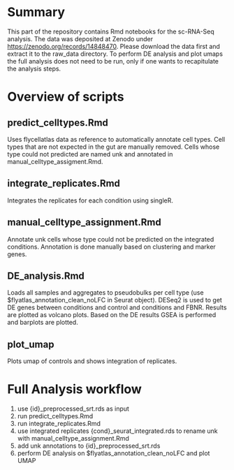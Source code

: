 # Summary 

This part of the repository contains Rmd notebooks for the sc-RNA-Seq analysis. 
The data was deposited at Zenodo under https://zenodo.org/records/14848470. 
Please download the data first and 
extract it to the raw_data directory.
To perform DE analysis and plot umaps the full analysis does not need to be run, 
only if one wants to recapitulate the analysis steps.

# Overview of scripts

## predict_celltypes.Rmd

Uses flycellatlas data as reference to automatically annotate cell types. 
Cell types that are not expected in the gut are manually removed. Cells whose 
type could not predicted are named unk and annotated in manual_celltype_assigment.Rmd.

## integrate_replicates.Rmd

Integrates the replicates for each condition using singleR.

## manual_celltype_assignment.Rmd

Annotate unk cells whose type could not be predicted on the integrated conditions.
Annotation is done manually based on clustering and marker genes.

## DE_analysis.Rmd

Loads all samples and aggregates to pseudobulks per cell type 
(use $flyatlas_annotation_clean_noLFC in Seurat object). DESeq2 is used 
to get DE genes between conditions and control and conditions and FBNR. Results 
are plotted as volcano plots. Based on the DE results GSEA is performed and 
barplots are plotted.

## plot_umap

Plots umap of controls and shows integration of replicates.

# Full Analysis workflow

1) use {id}_preprocessed_srt.rds as input
2) run predict_celltypes.Rmd 
3) run integrate_replicates.Rmd
4) use integrated replicates {cond}_seurat_integrated.rds to rename unk with manual_celltype_assignment.Rmd
5) add unk annotations to {id}_preprocessed_srt.rds
6) perform DE analysis on $flyatlas_annotation_clean_noLFC and plot UMAP
